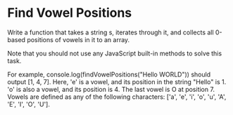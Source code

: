 # Find Vowel Positions

Write a function that takes a string s, iterates through it, and collects all 0-based positions of vowels in it to an array.

Note that you should not use any JavaScript built-in methods to solve this task.

For example, console.log(findVowelPositions("Hello WORLD")) should output [1, 4, 7]. Here, 'e' is a vowel, and its position in the string "Hello" is 1. 'o' is also a vowel, and its position is 4. The last vowel is O at position 7. Vowels are defined as any of the following characters: ['a', 'e', 'i', 'o', 'u', 'A', 'E', 'I', 'O', 'U'].
